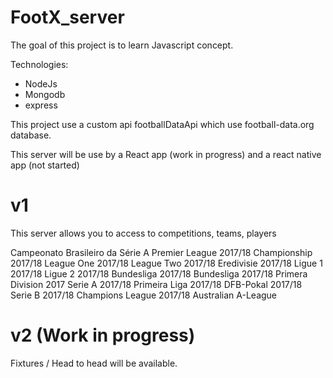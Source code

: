 # FootX_server
The goal of this project is to learn Javascript concept.

Technologies:
  - NodeJs
  - Mongodb
  - express

This project use a custom api footballDataApi which use football-data.org database.

This server will be use by a React app (work in progress) and a react native app (not started)

# v1

This server allows you to access to competitions, teams, players

Campeonato Brasileiro da Série A
Premier League 2017/18
Championship 2017/18
League One 2017/18
League Two 2017/18
Eredivisie 2017/18
Ligue 1 2017/18
Ligue 2 2017/18
Bundesliga 2017/18
Bundesliga 2017/18
Primera Division 2017
Serie A 2017/18
Primeira Liga 2017/18
DFB-Pokal 2017/18
Serie B 2017/18
Champions League 2017/18
Australian A-League

# v2 (Work in progress)

Fixtures / Head to head will be available.
